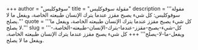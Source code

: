 +++
author = "سوفوكليس"
title = "مقولة سوفوكليس"
description = '''مقولة سوفوكليس: كل شيء يصبح مقزز عندما يترك الإنسان طبيعته الخاصة، ويفعل ما لا يصلح.'''
quote = '''كل شيء يصبح مقزز عندما يترك الإنسان طبيعته الخاصة، ويفعل ما لا يصلح.'''
slug = '''كل-شيء-يصبح-مقزز-عندما-يترك-الإنسان-طبيعته-الخاصة،-ويفعل-ما-لا-يصلح'''
+++
كل شيء يصبح مقزز عندما يترك الإنسان طبيعته الخاصة، ويفعل ما لا يصلح.
